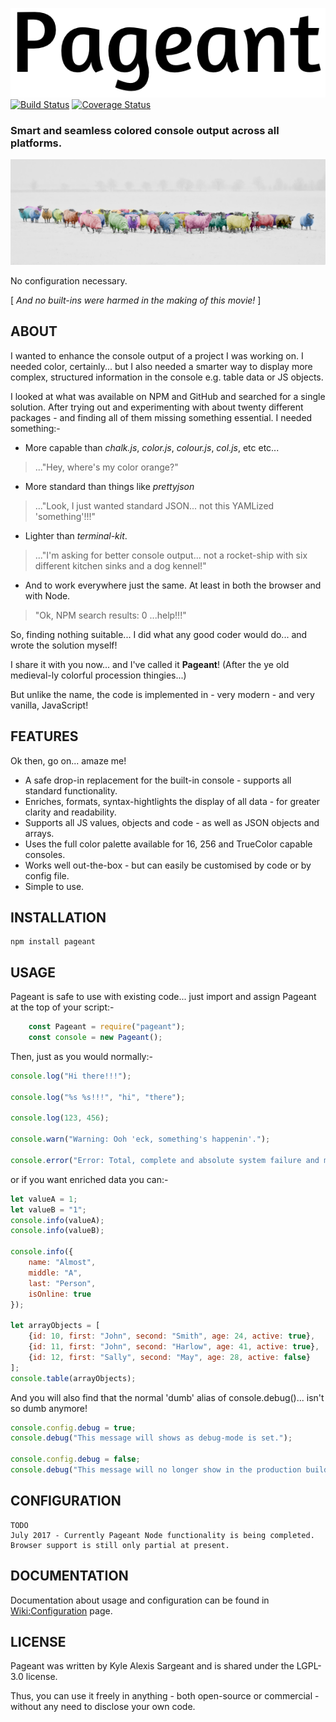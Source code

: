 ![PAGEANT](/docs/img/pageant_logo.png) [![Build Status](https://travis-ci.org/kasargeant/pageant.svg?branch=master)](https://travis-ci.org/kasargeant/pageant)  [![Coverage Status](https://coveralls.io/repos/github/kasargeant/pageant/badge.svg?branch=master)](https://coveralls.io/github/kasargeant/pageant?branch=master)


### Smart and seamless colored console output across all platforms.

![Smart sheep?](/docs/img/sheep_1024.png)

No configuration necessary.

[ *And no built-ins were harmed in the making of this movie!* ]

## ABOUT

I wanted to enhance the console output of a project I was working on.  I needed color, certainly... but I also needed a smarter way to display more complex, structured information in the console e.g. table data or JS objects.

I looked at what was available on NPM and GitHub and searched for a single solution.  After trying out and experimenting with about twenty different packages - and finding all of them missing something essential.  I needed something:-

* More capable than *chalk.js*, *color.js*, *colour.js*, *col.js*, etc etc...
> ..."Hey, where's my color orange?"
* More standard than things like *prettyjson*
> ..."Look, I just wanted standard JSON... not this YAMLized 'something'!!!"
* Lighter than *terminal-kit*.
> ..."I'm asking for better console output... not a rocket-ship with six different kitchen sinks and a dog kennel!"
* And to work everywhere just the same.  At least in both the browser and with Node.
> "Ok, NPM search results: 0  ...help!!!"

So, finding nothing suitable... I did what any good coder would do... and wrote the solution myself!  

I share it with you now... and I've called it **Pageant**!  (After the ye old medieval-ly colorful procession thingies...)  

But unlike the name, the code is implemented in - very modern - and very vanilla, JavaScript!    

## FEATURES

Ok then, go on... amaze me!

* A safe drop-in replacement for the built-in console - supports all standard functionality.
* Enriches, formats, syntax-hightlights the display of all data - for greater clarity and readability.
* Supports all JS values, objects and code - as well as JSON objects and arrays.
* Uses the full color palette available for 16, 256 and TrueColor capable consoles.
* Works well out-the-box - but can easily be customised by code or by config file.
* Simple to use. 

## INSTALLATION

    npm install pageant

## USAGE

Pageant is safe to use with existing code... just import and assign Pageant at the top of your script:-
                        
```javascript
    const Pageant = require("pageant");
    const console = new Pageant();
```
Then, just as you would normally:-

```javascript
console.log("Hi there!!!");

console.log("%s %s!!!", "hi", "there");

console.log(123, 456);

console.warn("Warning: Ooh 'eck, something's happenin'.");

console.error("Error: Total, complete and absolute system failure and melt-down! Exiting the building is advised.");
```
or if you want enriched data you can:-

```javascript
let valueA = 1;
let valueB = "1";
console.info(valueA);
console.info(valueB);

console.info({
    name: "Almost",
    middle: "A",
    last: "Person",
    isOnline: true
});

let arrayObjects = [
    {id: 10, first: "John", second: "Smith", age: 24, active: true},
    {id: 11, first: "John", second: "Harlow", age: 41, active: true},
    {id: 12, first: "Sally", second: "May", age: 28, active: false}
];
console.table(arrayObjects);
```    

And you will also find that the normal 'dumb' alias of console.debug()... isn't so dumb anymore!

```javascript
console.config.debug = true;
console.debug("This message will shows as debug-mode is set.");

console.config.debug = false;
console.debug("This message will no longer show in the production build.");
```

## CONFIGURATION

    TODO 
    July 2017 - Currently Pageant Node functionality is being completed.
    Browser support is still only partial at present.

## DOCUMENTATION

Documentation about usage and configuration can be found in [Wiki:Configuration](https://github.com/kasargeant/pageant/wiki/Configuration) page.

## LICENSE

Pageant was written by Kyle Alexis Sargeant and is shared under the LGPL-3.0 license.  
        
Thus, you can use it freely in anything - both open-source or commercial - without any need to disclose your own code.

 
